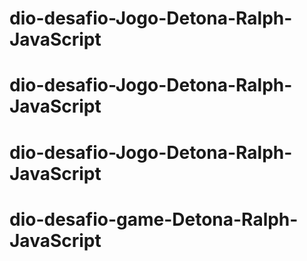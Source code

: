 # dio-desafio-Jogo-Detona-Ralph-JavaScript
# dio-desafio-Jogo-Detona-Ralph-JavaScript
# dio-desafio-Jogo-Detona-Ralph-JavaScript
# dio-desafio-game-Detona-Ralph-JavaScript
